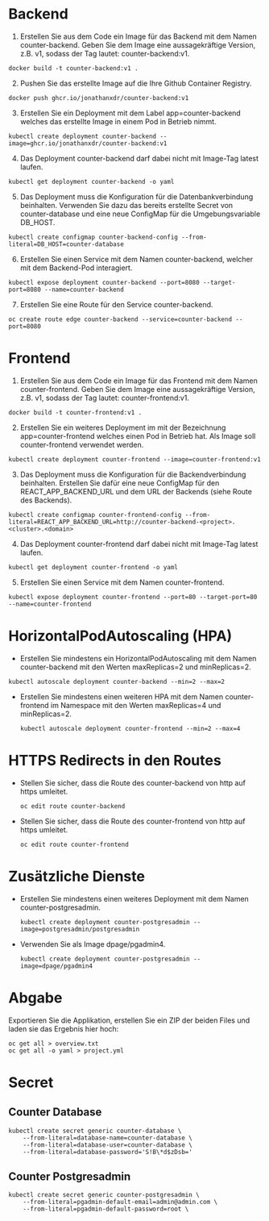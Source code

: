 # Backend

1. Erstellen Sie aus dem Code ein Image für das Backend mit dem Namen counter-backend. Geben Sie dem Image eine aussagekräftige Version, z.B. v1, sodass der Tag lautet: counter-backend:v1.

```
docker build -t counter-backend:v1 .
```

2. Pushen Sie das erstellte Image auf die Ihre Github Container Registry.

```
docker push ghcr.io/jonathanxdr/counter-backend:v1
```

3. Erstellen Sie ein Deployment mit dem Label app=counter-backend welches das erstellte Image in einem Pod in Betrieb nimmt.

```
kubectl create deployment counter-backend --image=ghcr.io/jonathanxdr/counter-backend:v1
```

4. Das Deployment counter-backend darf dabei nicht mit Image-Tag latest laufen.

```
kubectl get deployment counter-backend -o yaml
```

5. Das Deployment muss die Konfiguration für die Datenbankverbindung beinhalten. Verwenden Sie dazu das bereits erstellte Secret von counter-database und eine neue ConfigMap für die Umgebungsvariable DB_HOST.

```
kubectl create configmap counter-backend-config --from-literal=DB_HOST=counter-database
```

6. Erstellen Sie einen Service mit dem Namen counter-backend, welcher mit dem Backend-Pod interagiert.

```
kubectl expose deployment counter-backend --port=8080 --target-port=8080 --name=counter-backend
```

7. Erstellen Sie eine Route für den Service counter-backend.

```
oc create route edge counter-backend --service=counter-backend --port=8080
```

# Frontend

1. Erstellen Sie aus dem Code ein Image für das Frontend mit dem Namen counter-frontend. Geben Sie dem Image eine aussagekräftige Version, z.B. v1, sodass der Tag lautet: counter-frontend:v1.

```
docker build -t counter-frontend:v1 .
```

2. Erstellen Sie ein weiteres Deployment im mit der Bezeichnung app=counter-frontend welches einen Pod in Betrieb hat. Als Image soll counter-frontend verwendet werden.

```
kubectl create deployment counter-frontend --image=counter-frontend:v1
```

3. Das Deployment muss die Konfiguration für die Backendverbindung beinhalten. Erstellen Sie dafür eine neue ConfigMap für den REACT_APP_BACKEND_URL und dem URL der Backends (siehe Route des Backends).

```
kubectl create configmap counter-frontend-config --from-literal=REACT_APP_BACKEND_URL=http://counter-backend-<project>.<cluster>.<domain>
```

4. Das Deployment counter-frontend darf dabei nicht mit Image-Tag latest laufen.

```
kubectl get deployment counter-frontend -o yaml
```

5. Erstellen Sie einen Service mit dem Namen counter-frontend.

```
kubectl expose deployment counter-frontend --port=80 --target-port=80 --name=counter-frontend
```

# HorizontalPodAutoscaling (HPA)

- Erstellen Sie mindestens ein HorizontalPodAutoscaling mit dem Namen counter-backend mit den Werten maxReplicas=2 und minReplicas=2.

```
kubectl autoscale deployment counter-backend --min=2 --max=2
```

- Erstellen Sie mindestens einen weiteren HPA mit dem Namen counter-frontend im Namespace mit den Werten maxReplicas=4 und minReplicas=2.

  ```
  kubectl autoscale deployment counter-frontend --min=2 --max=4
  ```

# HTTPS Redirects in den Routes

- Stellen Sie sicher, dass die Route des counter-backend von http auf https umleitet.

  ```
  oc edit route counter-backend
  ```

- Stellen Sie sicher, dass die Route des counter-frontend von http auf https umleitet.

  ```
  oc edit route counter-frontend
  ```

# Zusätzliche Dienste

- Erstellen Sie mindestens einen weiteres Deployment mit dem Namen counter-postgresadmin.

  ```
  kubectl create deployment counter-postgresadmin --image=postgresadmin/postgresadmin
  ```

- Verwenden Sie als Image dpage/pgadmin4.

  ```
  kubectl create deployment counter-postgresadmin --image=dpage/pgadmin4
  ```

# Abgabe

Exportieren Sie die Applikation, erstellen Sie ein ZIP der beiden Files und laden sie das Ergebnis hier hoch:

```
oc get all > overview.txt
oc get all -o yaml > project.yml
```

# Secret

## Counter Database

```
kubectl create secret generic counter-database \
    --from-literal=database-name=counter-database \
    --from-literal=database-user=counter-database \
    --from-literal=database-password='S!B\*d$zDsb='
```

## Counter Postgresadmin

```
kubectl create secret generic counter-postgresadmin \
    --from-literal=pgadmin-default-email=admin@admin.com \
    --from-literal=pgadmin-default-password=root \
```
